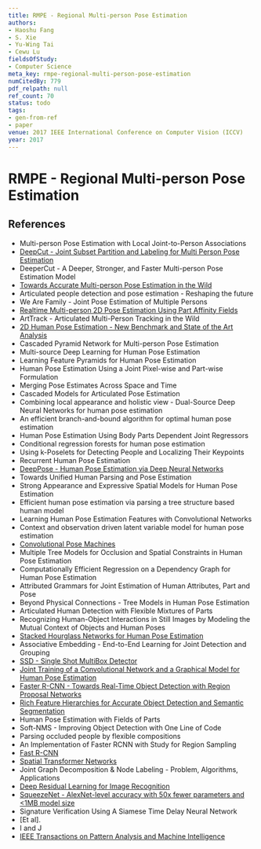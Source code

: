 ```yaml
---
title: RMPE - Regional Multi-person Pose Estimation
authors:
- Haoshu Fang
- S. Xie
- Yu-Wing Tai
- Cewu Lu
fieldsOfStudy:
- Computer Science
meta_key: rmpe-regional-multi-person-pose-estimation
numCitedBy: 779
pdf_relpath: null
ref_count: 70
status: todo
tags:
- gen-from-ref
- paper
venue: 2017 IEEE International Conference on Computer Vision (ICCV)
year: 2017
---
```


# RMPE - Regional Multi-person Pose Estimation

## References

- Multi-person Pose Estimation with Local Joint-to-Person Associations
- [DeepCut - Joint Subset Partition and Labeling for Multi Person Pose Estimation](./deepcut-joint-subset-partition-and-labeling-for-multi-person-pose-estimation.md)
- DeeperCut - A Deeper, Stronger, and Faster Multi-person Pose Estimation Model
- [Towards Accurate Multi-person Pose Estimation in the Wild](./towards-accurate-multi-person-pose-estimation-in-the-wild.md)
- Articulated people detection and pose estimation - Reshaping the future
- We Are Family - Joint Pose Estimation of Multiple Persons
- [Realtime Multi-person 2D Pose Estimation Using Part Affinity Fields](./realtime-multi-person-2d-pose-estimation-using-part-affinity-fields.md)
- ArtTrack - Articulated Multi-Person Tracking in the Wild
- [2D Human Pose Estimation - New Benchmark and State of the Art Analysis](./2d-human-pose-estimation-new-benchmark-and-state-of-the-art-analysis.md)
- Cascaded Pyramid Network for Multi-person Pose Estimation
- Multi-source Deep Learning for Human Pose Estimation
- Learning Feature Pyramids for Human Pose Estimation
- Human Pose Estimation Using a Joint Pixel-wise and Part-wise Formulation
- Merging Pose Estimates Across Space and Time
- Cascaded Models for Articulated Pose Estimation
- Combining local appearance and holistic view - Dual-Source Deep Neural Networks for human pose estimation
- An efficient branch-and-bound algorithm for optimal human pose estimation
- Human Pose Estimation Using Body Parts Dependent Joint Regressors
- Conditional regression forests for human pose estimation
- Using k-Poselets for Detecting People and Localizing Their Keypoints
- Recurrent Human Pose Estimation
- [DeepPose - Human Pose Estimation via Deep Neural Networks](./deeppose-human-pose-estimation-via-deep-neural-networks.md)
- Towards Unified Human Parsing and Pose Estimation
- Strong Appearance and Expressive Spatial Models for Human Pose Estimation
- Efficient human pose estimation via parsing a tree structure based human model
- Learning Human Pose Estimation Features with Convolutional Networks
- Context and observation driven latent variable model for human pose estimation
- [Convolutional Pose Machines](./convolutional-pose-machines.md)
- Multiple Tree Models for Occlusion and Spatial Constraints in Human Pose Estimation
- Computationally Efficient Regression on a Dependency Graph for Human Pose Estimation
- Attributed Grammars for Joint Estimation of Human Attributes, Part and Pose
- Beyond Physical Connections - Tree Models in Human Pose Estimation
- Articulated Human Detection with Flexible Mixtures of Parts
- Recognizing Human-Object Interactions in Still Images by Modeling the Mutual Context of Objects and Human Poses
- [Stacked Hourglass Networks for Human Pose Estimation](./stacked-hourglass-networks-for-human-pose-estimation.md)
- Associative Embedding - End-to-End Learning for Joint Detection and Grouping
- [SSD - Single Shot MultiBox Detector](./ssd-single-shot-multibox-detector.md)
- [Joint Training of a Convolutional Network and a Graphical Model for Human Pose Estimation](./joint-training-of-a-convolutional-network-and-a-graphical-model-for-human-pose-estimation.md)
- [Faster R-CNN - Towards Real-Time Object Detection with Region Proposal Networks](./faster-r-cnn-towards-real-time-object-detection-with-region-proposal-networks.md)
- [Rich Feature Hierarchies for Accurate Object Detection and Semantic Segmentation](./rich-feature-hierarchies-for-accurate-object-detection-and-semantic-segmentation.md)
- Human Pose Estimation with Fields of Parts
- Soft-NMS - Improving Object Detection with One Line of Code
- Parsing occluded people by flexible compositions
- An Implementation of Faster RCNN with Study for Region Sampling
- [Fast R-CNN](./fast-r-cnn.md)
- [Spatial Transformer Networks](./spatial-transformer-networks.md)
- Joint Graph Decomposition & Node Labeling - Problem, Algorithms, Applications
- [Deep Residual Learning for Image Recognition](./deep-residual-learning-for-image-recognition.md)
- [SqueezeNet - AlexNet-level accuracy with 50x fewer parameters and <1MB model size](./squeezenet-alexnet-level-accuracy-with-50x-fewer-parameters-and-1mb-model-size.md)
- Signature Verification Using A Siamese Time Delay Neural Network
- [Et al].
- I and J
- [IEEE Transactions on Pattern Analysis and Machine Intelligence](./ieee-transactions-on-pattern-analysis-and-machine-intelligence.md)
